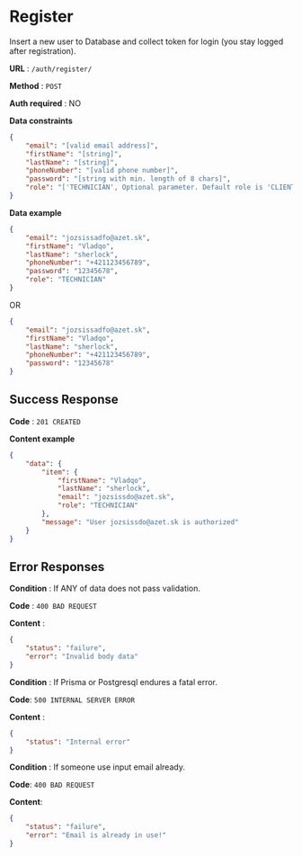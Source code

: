 # Register

Insert a new user to Database and collect token for login (you stay logged after registration).

**URL** : `/auth/register/`

**Method** : `POST`

**Auth required** : NO

**Data constraints**

```json
{
	"email": "[valid email address]",
	"firstName": "[string]",
	"lastName": "[string]",
	"phoneNumber": "[valid phone number]",
	"password": "[string with min. length of 8 chars]",
	"role": "['TECHNICIAN', Optional parameter. Default role is 'CLIENT']"
}
```

**Data example**

```json
{
	"email": "jozsissadfo@azet.sk",
	"firstName": "Vladqo",
	"lastName": "sherlock",
	"phoneNumber": "+421123456789",
	"password": "12345678",
	"role": "TECHNICIAN"
}
```
OR
```json
{
	"email": "jozsissadfo@azet.sk",
	"firstName": "Vladqo",
	"lastName": "sherlock",
	"phoneNumber": "+421123456789",
	"password": "12345678"
}
```
## Success Response

**Code** : `201 CREATED`

**Content example**

```json
{
	"data": {
		"item": {
			"firstName": "Vladqo",
			"lastName": "sherlock",
			"email": "jozsissdo@azet.sk",
			"role": "TECHNICIAN"
		},
		"message": "User jozsissdo@azet.sk is authorized"
	}
}
```

## Error Responses

**Condition** : If ANY of data does not pass validation.

**Code** : `400 BAD REQUEST`

**Content** :

```json
{
	"status": "failure",
	"error": "Invalid body data"
}
```

**Condition** : If Prisma or Postgresql endures a fatal error.

**Code**: `500 INTERNAL SERVER ERROR`

**Content** :
```json
{
    "status": "Internal error"
}
```

**Condition** : If someone use input email already.

**Code**: `400 BAD REQUEST`

**Content**:
```json
{
	"status": "failure",
	"error": "Email is already in use!"
}
```